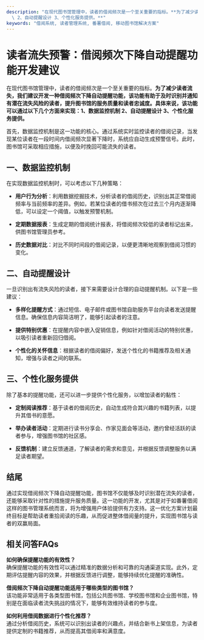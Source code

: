 ```yaml
---
description: "在现代图书馆管理中，读者的借阅频次是一个至关重要的指标。**为了减少读者流失，我们建议开发一种借阅频次下降自动提醒功能，该功能有助于及时识别并通知有潜在流失风险的读者，提升图书馆的服务质量和读者忠诚度。具体来说，该功能可以通过以下几个方面来实现：1、数据监控机制\
  \ 2、自动提醒设计 3、个性化服务提供。**"
keywords: "借阅系统, 读者管理系统, 番薯借阅, 移动图书馆解决方案"
---
```

# 读者流失预警：借阅频次下降自动提醒功能开发建议

在现代图书馆管理中，读者的借阅频次是一个至关重要的指标。**为了减少读者流失，我们建议开发一种借阅频次下降自动提醒功能，该功能有助于及时识别并通知有潜在流失风险的读者，提升图书馆的服务质量和读者忠诚度。具体来说，该功能可以通过以下几个方面来实现：1、数据监控机制 2、自动提醒设计 3、个性化服务提供。**

首先，数据监控机制是这一功能的核心。通过系统实时监控读者的借阅记录，当发现某位读者在一段时间内借阅频次显著下降时，系统应自动生成预警信号。此时，图书馆可采取相应措施，以便及时挽回可能流失的读者。

## **一、数据监控机制**

在实现数据监控机制时，可以考虑以下几种策略：

- **用户行为分析**：利用数据挖掘技术，分析读者的借阅历史，识别出其正常借阅频率与当前频率的差异。例如，若某位读者的借书频次在过去三个月内逐渐降低，可以设定一个阈值，以触发预警机制。
  
- **定期数据报表**：生成定期的借阅统计报表，将借阅频次较低的读者标记出来，供图书馆管理员参考。

- **历史数据对比**：对比不同时间段的借阅记录，以便更清晰地观察到借阅习惯的变化。

## **二、自动提醒设计**

一旦识别出有流失风险的读者，接下来需要设计合理的自动提醒机制。以下是一些建议：

- **多样化提醒方式**：通过短信、电子邮件或图书馆自助服务平台向读者发送提醒信息。确保信息内容简洁明了，能够引起读者的注意。
  
- **提供特别优惠**：在提醒内容中嵌入促销信息，例如针对借阅活动的特别优惠，以吸引读者重新回归借阅。

- **个性化的关怀信息**：根据读者的借阅偏好，发送个性化的书籍推荐及相关通知，增强与读者之间的联系。

## **三、个性化服务提供**

除了基本的提醒功能，还可以进一步提供个性化服务，以增加读者的黏性：

- **定制阅读推荐**：基于读者的借阅历史，自动生成符合其兴趣的书籍列表，以提升其借书的意愿。
  
- **举办读者活动**：定期进行读书分享会、作家见面会等活动，邀约曾经活跃的读者参与，增强图书馆的社区感。

- **反馈机制**：建立反馈通道，了解读者的需求和意见，并根据反馈调整服务以满足读者期望。

## 结尾

通过实现借阅频次下降自动提醒功能，图书馆不仅能够及时识别潜在流失的读者，还能够采取针对性的措施提升服务质量。这一功能的开发，尤其是对于如番薯借阅这样的图书管理系统而言，将为增强用户体验提供有力支持。这一优化方案计划最终目标是帮助读者重拾阅读的乐趣，从而促进整体借阅量的提升，实现图书馆与读者的双赢局面。

## 相关问答FAQs

**如何确保提醒功能的有效性？**  
确保提醒功能的有效性可以通过精准的数据分析和可靠的沟通渠道实现。此外，定期评估提醒内容的效果，并根据反馈进行调整，能够持续优化提醒的准确性。

**借阅频次下降自动提醒功能适用于哪些类型的图书馆？**  
该功能非常适用于各类型图书馆，包括公共图书馆、学校图书馆和企业图书馆，特别是在面临读者流失挑战的情况下，能够有效维持读者的参与度。

**如何利用借阅数据进行个性化推荐？**  
通过分析借阅历史，系统可以识别出读者的兴趣点，并结合新书上架信息，为读者提供定制的书籍推荐，从而提高其借阅率和满意度。
